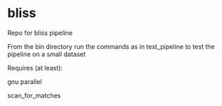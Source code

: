 # bliss
Repo for bliss pipeline

From the bin directory run the commands as in test_pipeline to test the pipeline on a small dataset

Requires (at least):

gnu parallel

scan_for_matches
